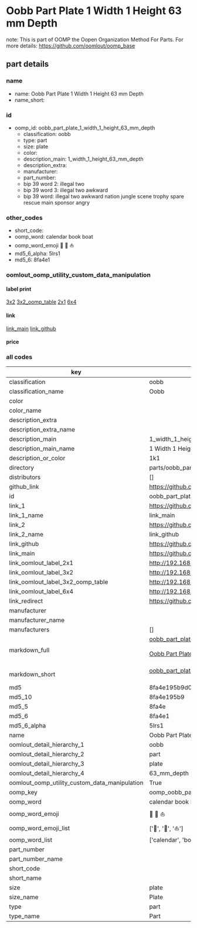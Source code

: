 # Oobb Part Plate 1 Width 1 Height 63 mm Depth  

note: This is part of OOMP the Oopen Organization Method For Parts. For more details: https://github.com/oomlout/oomp_base

##  part details
  







### name
* name: Oobb Part Plate 1 Width 1 Height 63 mm Depth
* name_short: 
### id
* oomp_id: oobb_part_plate_1_width_1_height_63_mm_depth
  * classification: oobb
  * type: part
  * size: plate
  * color: 
  * description_main: 1_width_1_height_63_mm_depth
  * description_extra: 
  * manufacturer: 
  * part_number: 
  * bip 39 word 2: illegal two
  * bip 39 word 3: illegal two awkward
  * bip 39 word: illegal two awkward nation jungle scene trophy spare rescue main sponsor angry

### other_codes
* short_code: 
* oomp_word: calendar book boat
* oomp_word_emoji :calendar: :book: :boat:
* md5_6_alpha: 5lrs1
* md5_6: 8fa4e1






### oomlout_oomp_utility_custom_data_manipulation
#### label print
[3x2](http://192.168.1.245:1112/?label=oomp%205lrs1)
[3x2_oomp_table](http://192.168.1.108:1112/?label=oomp%205lrs1)
[2x1](http://192.168.1.242:1112/?label=oomp%205lrs1)
[6x4](http://192.168.1.55:1112/?label=oomp%205lrs1)    

#### link

[link_main](https://github.com/oomlout/oomlout_oomp_version_1_messy/tree/main/parts/oobb_part_plate_1_width_1_height_63_mm_depth) [link_github](https://github.com/oomlout/oomlout_oomp_version_1_messy/tree/main/parts/oobb_part_plate_1_width_1_height_63_mm_depth)                             

#### price







### all codes 
| key | value |  
| --- | --- |  
| classification | oobb |  
| classification_name | Oobb |  
| color |  |  
| color_name |  |  
| description_extra |  |  
| description_extra_name |  |  
| description_main | 1_width_1_height_63_mm_depth |  
| description_main_name | 1 Width 1 Height 63 mm Depth |  
| description_or_color | 1k1 |  
| directory | parts/oobb_part_plate_1_width_1_height_63_mm_depth |  
| distributors | [] |  
| github_link | https://github.com/oomlout/oomlout_oomp_part_src/tree/main/parts/oobb_part_plate_1_width_1_height_63_mm_depth |  
| id | oobb_part_plate_1_width_1_height_63_mm_depth |  
| link_1 | https://github.com/oomlout/oomlout_oomp_version_1_messy/tree/main/parts/oobb_part_plate_1_width_1_height_63_mm_depth |  
| link_1_name | link_main |  
| link_2 | https://github.com/oomlout/oomlout_oomp_version_1_messy/tree/main/parts/oobb_part_plate_1_width_1_height_63_mm_depth |  
| link_2_name | link_github |  
| link_github | https://github.com/oomlout/oomlout_oomp_version_1_messy/tree/main/parts/oobb_part_plate_1_width_1_height_63_mm_depth |  
| link_main | https://github.com/oomlout/oomlout_oomp_version_1_messy/tree/main/parts/oobb_part_plate_1_width_1_height_63_mm_depth |  
| link_oomlout_label_2x1 | http://192.168.1.242:1112/?label=oomp%205lrs1 |  
| link_oomlout_label_3x2 | http://192.168.1.245:1112/?label=oomp%205lrs1 |  
| link_oomlout_label_3x2_oomp_table | http://192.168.1.108:1112/?label=oomp%205lrs1 |  
| link_oomlout_label_6x4 | http://192.168.1.55:1112/?label=oomp%205lrs1 |  
| link_redirect | https://github.com/oomlout/oomlout_oomp_version_1_messy/tree/main/parts/oobb_part_plate_1_width_1_height_63_mm_depth |  
| manufacturer |  |  
| manufacturer_name |  |  
| manufacturers | [] |  
| markdown_full | [oobb_part_plate_1_width_1_height_63_mm_depth](none)<br>[](none)<br>[Oobb Part Plate 1 Width 1 Height 63 Mm Depth](none)<br><br> |  
| markdown_short | [oobb_part_plate_1_width_1_height_63_mm_depth](none)<br><br> |  
| md5 | 8fa4e195b9d07d1f023c893421baeb88 |  
| md5_10 | 8fa4e195b9 |  
| md5_5 | 8fa4e |  
| md5_6 | 8fa4e1 |  
| md5_6_alpha | 5lrs1 |  
| name | Oobb Part Plate 1 Width 1 Height 63 mm Depth |  
| oomlout_detail_hierarchy_1 | oobb |  
| oomlout_detail_hierarchy_2 | part |  
| oomlout_detail_hierarchy_3 | plate |  
| oomlout_detail_hierarchy_4 | 63_mm_depth |  
| oomlout_oomp_utility_custom_data_manipulation | True |  
| oomp_key | oomp_oobb_part_plate_1_width_1_height_63_mm_depth |  
| oomp_word | calendar book boat |  
| oomp_word_emoji | :calendar: :book: :boat: |  
| oomp_word_emoji_list | [':calendar:', ':book:', ':boat:'] |  
| oomp_word_list | ['calendar', 'book', 'boat'] |  
| part_number |  |  
| part_number_name |  |  
| short_code |  |  
| short_name |  |  
| size | plate |  
| size_name | Plate |  
| type | part |  
| type_name | Part |  
